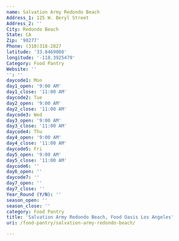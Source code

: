 ```yaml
---
name: Salvation Army Redondo Beach
Address_1: 125 W. Beryl Street
Address_2: ''
City: Redondo Beach
State: CA
Zip: '90277'
Phone: (310)318-2827
latitude: '33.8469008'
longitude: '-118.3925479'
Category: Food Pantry
Website: ''
'': ''
daycode1: Mon
day1_open: '9:00 AM'
day1_close: '11:00 AM'
daycode2: Tue
day2_open: '9:00 AM'
day2_close: '11:00 AM'
daycode3: Wed
day3_open: '9:00 AM'
day3_close: '11:00 AM'
daycode4: Thu
day4_open: '9:00 AM'
day4_close: '11:00 AM'
daycode5: Fri
day5_open: '9:00 AM'
day5_close: '11:00 AM'
daycode6: ''
day6_open: ''
daycode7: ''
day7_open: ''
day7_close: ''
Year_Round (Y/N): ''
season_open: ''
season_close: ''
category: Food Pantry
title: 'Salvation Army Redondo Beach, Food Oasis Los Angeles'
uri: /food-pantry/salvation-army-redondo-beach/

---
```

